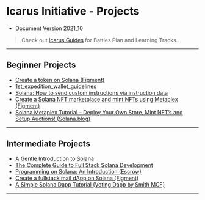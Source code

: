 # Icarus Initiative - Projects

- Document Version 2021_10

> Check out [Icarus Guides](https://github.com/timOTdev/icarus_initiative/tree/main/src) for Battles Plan and Learning Tracks.

---

## Beginner Projects

- [Create a token on Solana (Figment)](https://learn.figment.io/tutorials/sol-mint-token)
- [1st_expedition_wallet_guidelines](https://github.com/icarus-initiative/icarus_initiative/blob/main/1st_expedition_wallet_guidelines.md)
- [Solana: How to send custom instructions via instruction data](https://dev.to/cogoo/solana-how-to-send-custom-instructions-via-instruction-data-4g9g)
- [Create a Solana NFT marketplace and mint NFTs using Metaplex (Figment)](https://learn.figment.io/tutorials/create-a-solana-nft-marketplace-with-metaplex)
- [Solana Metaplex Tutorial – Deploy Your Own Store, Mint NFT’s and Setup Auctions! (Solana.blog)](https://solana.blog/solana-metaplex-tutorial-deploy-your-own-store-mint-nfts-and-setup-auctions/)

---

## Intermediate Projects

- [A Gentle Introduction to Solana](https://kirima.vercel.app/post/gentleintrosolana)
- [The Complete Guide to Full Stack Solana Development](https://dev.to/dabit3/the-complete-guide-to-full-stack-solana-development-with-react-anchor-rust-and-phantom-3291)
- [Programming on Solana: An Introduction (Escrow)](https://paulx.dev/blog/2021/01/14/programming-on-solana-an-introduction/)
- [Create a fullstack mail dApp on Solana (Figment)](https://learn.figment.io/tutorials/create-a-fullstack-mail-dapp-on-solana)
- [A Simple Solana Dapp Tutorial (Voting Dapp by Smith MCF)](https://smith-mcf.medium.com/a-simple-solana-dapp-tutorial-6dedbdf65444)

---
